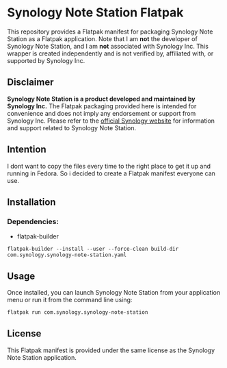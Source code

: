 # Synology Note Station Flatpak

This repository provides a Flatpak manifest for packaging Synology Note Station as a Flatpak application. Note that I am **not** the developer of Synology Note Station, and I am **not** associated with Synology Inc. This wrapper is created independently and is not verified by, affiliated with, or supported by Synology Inc.

## Disclaimer

**Synology Note Station is a product developed and maintained by Synology Inc.** The Flatpak packaging provided here is intended for convenience and does not imply any endorsement or support from Synology Inc. Please refer to the [official Synology website](https://www.synology.com) for information and support related to Synology Note Station.

## Intention

I dont want to copy the files every time to the right place to get it up and running in Fedora.
So i decided to create a Flatpak manifest everyone can use. 

## Installation

### Dependencies:
- flatpak-builder

```shell
flatpak-builder --install --user --force-clean build-dir com.synology.synology-note-station.yaml
```

## Usage

Once installed, you can launch Synology Note Station from your application menu or run it from the command line using:

```bash
flatpak run com.synology.synology-note-station
```

## License

This Flatpak manifest is provided under the same license as the Synology Note Station application.


[//]: # (To install Synology Note Station via Flatpak, you can use the following commands:)
[//]: # ()
[//]: # (```bash)
[//]: # (# Add Flathub repository if not already added)
[//]: # (flatpak remote-add --if-not-exists flathub https://flathub.org/repo/flathub.flatpakrepo)
[//]: # ()
[//]: # (# Install Synology Note Station from Flathub)
[//]: # (flatpak install flathub com.synology.NoteStation)
[//]: # (```)
